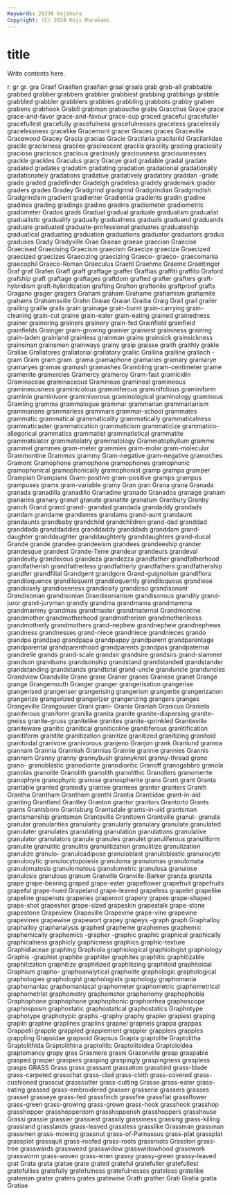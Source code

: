 ```yaml
---
Keywords: 29236 kojimura
Copyright: (C) 2024 Koji Murakami
---
```


# title

Write contents here.



r. gr gr.
gra Graaf Graafian graafian graal graals grab grab-all grabbable grabbed
grabber grabbers grabbier grabbiest grabbing grabbings grabble grabbled grabbler grabblers
grabbles grabbling grabbots grabby graben grabens grabhook Grabill grabman grabouche
grabs Gracchus Grace grace grace-and-favor grace-and-favour grace-cup graced graceful gracefuller
gracefullest gracefully gracefulness gracefulnesses graceless gracelessly gracelessness gracelike Gracemont gracer
Graces graces Graceville Gracewood Gracey Gracia gracias Gracie Gracilaria gracilariid
Gracilariidae gracile gracileness graciles gracilescent gracilis gracility gracing graciosity gracioso
graciosos gracious graciously graciousness graciousnesses grackle grackles Graculus gracy Gracye
grad gradable gradal gradate gradated gradates gradatim gradating gradation gradational
gradationally gradationately gradations gradative gradatively gradatory graddan -grade grade graded
gradefinder Gradeigh gradeless gradely grademark grader graders grades Gradey Gradgrind
gradgrind Gradgrindian Gradgrindish Gradgrindism gradient gradienter Gradientia gradients gradin gradine
gradines grading gradings gradino gradins gradiometer gradiometric gradometer Grados grads
Gradual gradual graduale gradualism gradualist gradualistic graduality gradually gradualness graduals
graduand graduands graduate graduated graduate-professional graduates graduateship graduatical graduating graduation
graduations graduator graduators gradus graduses Grady Gradyville Grae Graeae graeae
graecian Graecise Graecised Graecising Graecism graecism Graecize graecize Graecized graecized
graecizes Graecizing graecizing Graeco- graeco- graecomania graecophil Graeco-Roman Graeculus Graehl
Graehme Graeme Graettinger Graf graf Grafen Graff graff graffage graffer
Graffias graffiti graffito Graford grafship graft graftage graftages graftdom grafted
grafter grafters graft-hybridism graft-hybridization grafting Grafton graftonite graftproof grafts Gragano
grager gragers Graham graham Grahame grahamism grahamite grahams Grahamsville Grahn
Graiae Graian Graiba Graig Grail grail grailer grailing graille grails
grain grainage grain-burnt grain-carrying grain-cleaning grain-cut graine grain-eater grain-eating grained
grainedness grainer grainering grainers grainery grain-fed Grainfield grainfield grainfields Grainger
grain-growing grainier grainiest graininess graining grain-laden grainland grainless grainman grains
grainsick grainsickness grainsman grainsmen grainways grainy graip graisse graith graithly
grakle Grallae Grallatores grallatorial grallatory grallic Grallina gralline gralloch -gram
Gram gram gram. grama gramaphone gramaries gramary gramarye gramaryes gramas
gramash gramashes Grambling gram-centimeter grame gramenite gramercies Gramercy gramercy Gram-fast
gramicidin Graminaceae graminaceous Gramineae gramineal gramineous gramineousness graminicolous graminiferous graminifolious
graminiform graminin graminivore graminivorous graminological graminology graminous Gramling gramma grammalogue
grammar grammarian grammarianism grammarians grammarless grammars grammar-school grammates grammatic grammatical
grammaticality grammatically grammaticalness grammaticaster grammatication grammaticism grammaticize grammatico-allegorical grammatics grammatist
grammatistical grammatite grammatolator grammatolatry grammatology Grammatophyllum gramme grammel grammes gram-meter
grammies gram-molar gram-molecular Grammontine Grammos grammy Gram-negative gram-negative gramoches Gramont
Gramophone gramophone gramophones gramophonic gramophonical gramophonically gramophonist gramp grampa gramper
Grampian Grampians Gram-positive gram-positive gramps grampus grampuses grams gram-variable gramy
Gran gran Grana grana Granada granada granadilla granadillo Granadine granado
Granados granage granam granaries granary granat granate granatite granatum Granbury
Granby granch Grand grand grand- grandad grandada grandaddy grandads grandam
grandame grandames grandams grand-aunt grandaunt grandaunts grandbaby grandchild grandchildren grand-dad
granddad granddada granddaddies granddaddy granddads granddam grand-daughter granddaughter granddaughterly granddaughters
grand-ducal Grande grande grandee grandeeism grandees grandeeship grander grandesque grandest
Grande-Terre grandeur grandeurs grandeval grandevity grandevous grandeza grandezza grandfather grandfatherhood
grandfatherish grandfatherless grandfatherly grandfathers grandfathership grandfer grandfilial Grandgent grandgore Grand-guignolism
grandiflora grandiloquence grandiloquent grandiloquently grandiloquous grandiose grandiosely grandioseness grandiosity grandioso
grandisonant Grandisonian grandisonian Grandisonianism grandisonous grandity grand-juror grand-juryman grandly grandma
grandmama grandmamma grandmammy grandmas grandmaster grandmaternal Grandmontine grandmother grandmotherhood grandmotherism
grandmotherliness grandmotherly grandmothers grand-nephew grandnephew grandnephews grandness grandnesses grand-niece grandniece
grandnieces grando grandpa grandpap grandpapa grandpappy grandparent grandparentage grandparental grandparenthood
grandparents grandpas grandpaternal grandrelle grands grand-scale grandsir grandsire grandsirs grand-slammer
grandson grandsons grandsonship grandstand grandstanded grandstander grandstanding grandstands grandtotal grand-uncle
granduncle granduncles Grandview Grandville Grane grane Graner granes Granese granet
Grange grange Grangemouth Granger granger grangerisation grangerise grangerised grangeriser grangerising
grangerism grangerite grangerization grangerize grangerized grangerizer grangerizing grangers granges Grangeville
Grangousier Grani grani- Grania Graniah Granicus Graniela graniferous graniform granilla
granita granite granite-dispersing granite-gneiss granite-gruss granitelike granites granite-sprinkled Graniteville graniteware
granitic granitical graniticoline granitiferous granitification granitiform granitite granitization granitize granitized
granitizing granitoid granitoidal granivore granivorous granjeno Granjon grank Granlund granma
grannam Grannia Granniah Grannias Grannie grannie grannies Grannis grannom Granny
granny grannybush grannyknot granny-thread grano grano- granoblastic granodiorite granodioritic Granoff
granogabbro granola granolas granolite Granolith granolith granolithic Granollers granomerite granophyre
granophyric granose granospherite grans Grant grant Granta grantable granted grantedly
grantee grantees granter granters Granth Grantha Grantham Granthem granthi Grantia
Grantiidae grant-in-aid granting Grantland Grantley Granton grantor grantors Grantorto Grants
grants Grantsboro Grantsburg Grantsdale grants-in-aid grantsman grantsmanship grantsmen Grantsville Granttown
Grantville granul- granula granular granularities granularity granularly granulary granulate granulated
granulater granulates granulating granulation granulations granulative granulator granulators granule granules
granulet granuliferous granuliform granulite granulitic granulitis granulitization granulitize granulization granulize
granulo- granuloadipose granuloblast granuloblastic granulocyte granulocytic granulocytopoiesis granuloma granulomas granulomata
granulomatosis granulomatous granulometric granulosa granulose granulosis granulous granum Granville Granville-Barker
granza granzita grape grape-bearing graped grape-eater grapeflower grapefruit grapefruits grapeful
grape-hued Grapeland grape-leaved grapeless grapelet grapelike grapeline grapenuts graperies graperoot
grapery grapes grape-shaped grape-shot grapeshot grape-sized grapeskin grapestalk grape-stone grapestone
Grapeview Grapeville Grapevine grape-vine grapevine grapevines grapewise grapewort grapey grapeys
-graph graph Graphalloy graphalloy graphanalysis graphed grapheme graphemes graphemic graphemically
graphemics -grapher -graphic graphic graphical graphically graphicalness graphicly graphicness graphics
graphic-texture Graphidiaceae graphing Graphiola graphiological graphiologist graphiology Graphis -graphist graphite
graphiter graphites graphitic graphitizable graphitization graphitize graphitized graphitizing graphitoid graphitoidal
Graphium grapho- graphoanalytical grapholite graphologic graphological graphologies graphologist graphologists graphology
graphomania graphomaniac graphomaniacal graphometer graphometric graphometrical graphometrist graphometry graphomotor graphonomy
graphophobia Graphophone graphophone graphophonic graphorrhea graphoscope graphospasm graphostatic graphostatical graphostatics
Graphotype graphotype graphotypic graphs -graphy graphy grapier grapiest graping graplin
grapline graplines graplins grapnel grapnels grappa grappas Grappelli grapple grappled
grapplement grappler grapplers grapples grappling Grapsidae grapsoid Grapsus Grapta graptolite
Graptolitha Graptolithida Graptolithina graptolitic Graptolitoidea Graptoloidea graptomancy grapy gras Grasmere
grasni Grasonville grasp graspable grasped grasper graspers grasping graspingly graspingness
graspless grasps GRASS Grass grass grassant grassation grassbird grass-blade grass-carpeted
grasschat grass-clad grass-cloth grass-covered grass-cushioned grasscut grasscutter grass-cutting Grasse grass-eater
grass-eating grassed grass-embroidered grasser grasserie grassers grasses grasset grasseye grass-fed
grassfinch grassfire grassflat grassflower grass-green grass-growing grass-grown grass-hook grasshook grasshop
grasshopper grasshopperdom grasshopperish grasshoppers grasshouse Grassi grassie grassier grassiest grassily
grassiness grassing grass-killing grassland grasslands grass-leaved grassless grasslike Grassman grassman
grassmen grass-mowing grassnut grass-of-Parnassus grass-plat grassplat grassplot grassquit grass-roofed grass-roots
grassroots Grasston grass-tree grasswards grassweed grasswidow grasswidowhood grasswork grassworm grass-woven
grass-wren grassy grassy-green grassy-leaved grat Grata grata gratae grate grated
grateful gratefuller gratefullest gratefullies gratefully gratefulness gratefulnesses grateless gratelike grateman
grater graters grates gratewise Grath grather Grati Gratia gratia Gratiae
